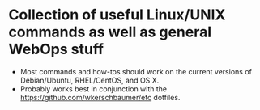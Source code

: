 # Collection of useful Linux/UNIX commands as well as general WebOps stuff

- Most commands and how-tos should work on the current versions of Debian/Ubuntu, RHEL/CentOS, and OS X.
- Probably works best in conjunction with the https://github.com/wkerschbaumer/etc dotfiles.

<!---
 vim: expandtab tabstop=4 shiftwidth=4
-->
